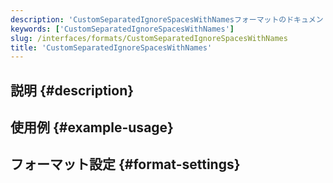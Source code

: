 ```yaml
---
description: 'CustomSeparatedIgnoreSpacesWithNamesフォーマットのドキュメント'
keywords: ['CustomSeparatedIgnoreSpacesWithNames']
slug: /interfaces/formats/CustomSeparatedIgnoreSpacesWithNames
title: 'CustomSeparatedIgnoreSpacesWithNames'
---
```


## 説明 {#description}

## 使用例 {#example-usage}

## フォーマット設定 {#format-settings}
